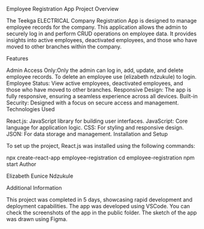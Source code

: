 Employee Registration App Project
Overview

The Teekga ELECTRICAL Company Registration App is designed to manage employee records for the company. This application allows the admin to securely log in and perform CRUD operations on employee data. It provides insights into active employees, deactivated employees, and those who have moved to other branches within the company.

Features

Admin Access Only:Only the admin can log in, add, update, and delete employee records. To delete an employee use (elizabeth ndzukule) to login. Employee Status: View active employees, deactivated employees, and those who have moved to other branches. Responsive Design: The app is fully responsive, ensuring a seamless experience across all devices. Built-in Security: Designed with a focus on secure access and management. Technologies Used

React.js: JavaScript library for building user interfaces. JavaScript: Core language for application logic. CSS: For styling and responsive design. JSON: For data storage and management. Installation and Setup

To set up the project, React.js was installed using the following commands:

npx create-react-app employee-registration cd employee-registration npm start Author

Elizabeth Eunice Ndzukule

Additional Information

This project was completed in 5 days, showcasing rapid development and deployment capabilities. The app was developed using VSCode. You can check the screenshots of the app in the public folder. The sketch of the app was drawn using Figma.
